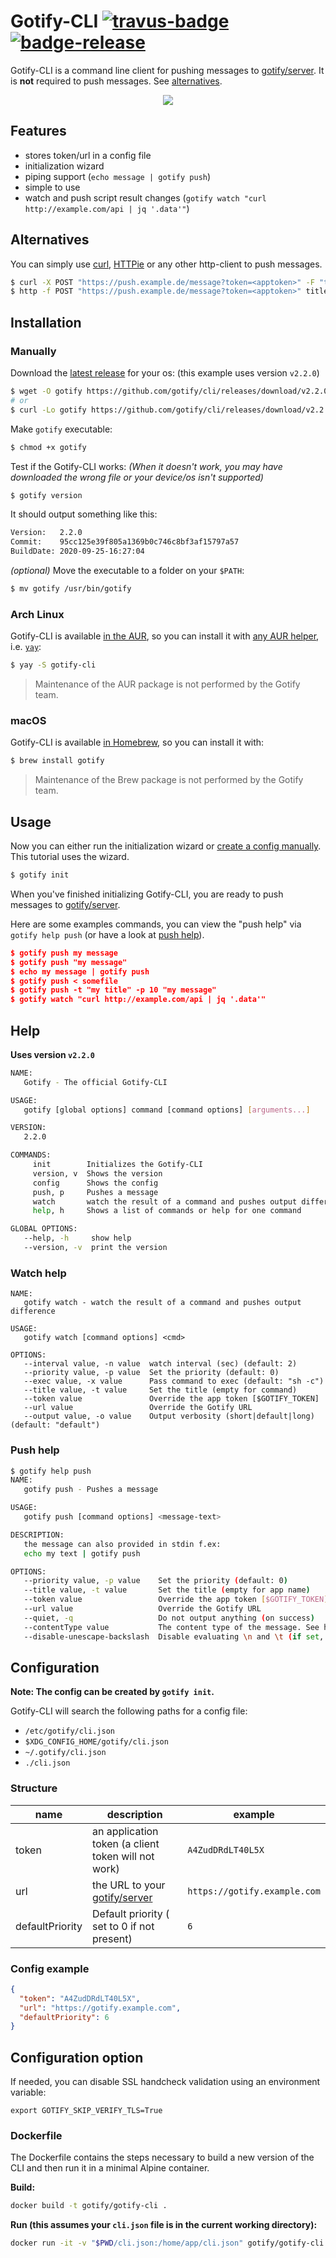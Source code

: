 # Gotify-CLI [![travus-badge][travis-badge]][travis] [![badge-release][badge-release]][release]

Gotify-CLI is a command line client for pushing messages to [gotify/server][gotify/server]. It is **not** required to push messages. See [alternatives](#alternatives).

<p align="center">
    <img src="gotify_cli.gif"/>
</p>

## Features

* stores token/url in a config file
* initialization wizard
* piping support (`echo message | gotify push`)
* simple to use
* watch and push script result changes (`gotify watch "curl http://example.com/api | jq '.data'"`)

## Alternatives

You can simply use [curl](https://curl.haxx.se/), [HTTPie](https://httpie.org/) or any other http-client to push messages.

```bash
$ curl -X POST "https://push.example.de/message?token=<apptoken>" -F "title=my title" -F "message=my message"
$ http -f POST "https://push.example.de/message?token=<apptoken>" title="my title" message="my message"
```

## Installation

### Manually

Download the [latest release][release] for your os: (this example uses version `v2.2.0`)

```bash
$ wget -O gotify https://github.com/gotify/cli/releases/download/v2.2.0/gotify-cli-linux-amd64
# or
$ curl -Lo gotify https://github.com/gotify/cli/releases/download/v2.2.0/gotify-cli-linux-amd64
```

Make `gotify` executable:

```bash
$ chmod +x gotify
```

Test if the Gotify-CLI works: *(When it doesn't work, you may have downloaded the wrong file or your device/os isn't supported)*

```bash
$ gotify version
```

It should output something like this:

```bash
Version:   2.2.0
Commit:    95cc125e39f805a1369b0c746c8bf3af15797a57
BuildDate: 2020-09-25-16:27:04
```

*(optional)* Move the executable to a folder on your `$PATH`:

```bash
$ mv gotify /usr/bin/gotify
```

### Arch Linux

Gotify-CLI is available [in the AUR][AUR], so you can install it with
[any AUR helper][AUR-helpers], i.e. [`yay`][yay]:

```bash
$ yay -S gotify-cli
```

> Maintenance of the AUR package is not performed by the Gotify team.

### macOS

Gotify-CLI is available [in Homebrew][brew], so you can install it with:

```bash
$ brew install gotify
```

> Maintenance of the Brew package is not performed by the Gotify team.

## Usage

Now you can either run the initialization wizard or [create a config manually](#Configuration). This tutorial uses the wizard.
```bash
$ gotify init
```
When you've finished initializing Gotify-CLI, you are ready to push messages to [gotify/server][gotify/server].

Here are some examples commands, you can view the "push help" via `gotify help push` (or have a look at [push help](#push-help)).
```json
$ gotify push my message
$ gotify push "my message"
$ echo my message | gotify push
$ gotify push < somefile
$ gotify push -t "my title" -p 10 "my message"
$ gotify watch "curl http://example.com/api | jq '.data'"
```

## Help

**Uses version `v2.2.0`**

```bash
NAME:
   Gotify - The official Gotify-CLI

USAGE:
   gotify [global options] command [command options] [arguments...]

VERSION:
   2.2.0

COMMANDS:
     init        Initializes the Gotify-CLI
     version, v  Shows the version
     config      Shows the config
     push, p     Pushes a message
     watch       watch the result of a command and pushes output difference
     help, h     Shows a list of commands or help for one command

GLOBAL OPTIONS:
   --help, -h     show help
   --version, -v  print the version
```

### Watch help

```
NAME:
   gotify watch - watch the result of a command and pushes output difference

USAGE:
   gotify watch [command options] <cmd>

OPTIONS:
   --interval value, -n value  watch interval (sec) (default: 2)
   --priority value, -p value  Set the priority (default: 0)
   --exec value, -x value      Pass command to exec (default: "sh -c")
   --title value, -t value     Set the title (empty for command)
   --token value               Override the app token [$GOTIFY_TOKEN]
   --url value                 Override the Gotify URL
   --output value, -o value    Output verbosity (short|default|long) (default: "default")
```

### Push help

```bash
$ gotify help push
NAME:
   gotify push - Pushes a message

USAGE:
   gotify push [command options] <message-text>

DESCRIPTION:
   the message can also provided in stdin f.ex:
   echo my text | gotify push

OPTIONS:
   --priority value, -p value    Set the priority (default: 0)
   --title value, -t value       Set the title (empty for app name)
   --token value                 Override the app token [$GOTIFY_TOKEN]
   --url value                   Override the Gotify URL
   --quiet, -q                   Do not output anything (on success)
   --contentType value           The content type of the message. See https://gotify.net/docs/msgextras#client-display
   --disable-unescape-backslash  Disable evaluating \n and \t (if set, \n and \t will be seen as a string)
```

## Configuration

**Note: The config can be created by `gotify init`.**

Gotify-CLI will search the following paths for a config file:
* `/etc/gotify/cli.json`
* `$XDG_CONFIG_HOME/gotify/cli.json`
* `~/.gotify/cli.json`
* `./cli.json`

### Structure

| name  | description | example |
| ----- | ----------- | ------- |
| token | an application token (a client token will not work) | `A4ZudDRdLT40L5X` |
| url   | the URL to your [gotify/server][gotify/server]      | `https://gotify.example.com` |
| defaultPriority   | Default priority ( set to 0 if not present)       | `6` |

### Config example

```json
{
  "token": "A4ZudDRdLT40L5X",
  "url": "https://gotify.example.com",
  "defaultPriority": 6
}
```

## Configuration option

If needed, you can disable SSL handcheck validation using an environment variable:
```
export GOTIFY_SKIP_VERIFY_TLS=True
```


### Dockerfile
The Dockerfile contains the steps necessary to build a new version of the CLI and then run it in
a minimal Alpine container.

**Build:**

```bash
docker build -t gotify/gotify-cli .
```

**Run (this assumes your `cli.json` file is in the current working directory):**

```bash
docker run -it -v "$PWD/cli.json:/home/app/cli.json" gotify/gotify-cli:latest push -p 5 "Test from Gotify CLI"
```

 [gotify/server]: https://github.com/gotify/server
 [travis-badge]: https://app.travis-ci.com/gotify/cli.svg?branch=master
 [travis]: https://app.travis-ci.com/gotify/cli
 [badge-release]: https://img.shields.io/github/release/gotify/cli.svg
 [release]: https://github.com/gotify/cli/releases/latest
 [AUR]: https://aur.archlinux.org/packages/gotify-cli
 [AUR-helpers]: https://wiki.archlinux.org/title/AUR_helpers
 [yay]: https://aur.archlinux.org/packages/yay/
 [brew]: https://brew.sh
